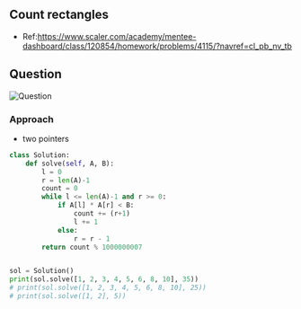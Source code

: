 
## Count rectangles
- Ref:https://www.scaler.com/academy/mentee-dashboard/class/120854/homework/problems/4115/?navref=cl_pb_nv_tb

## Question
![Question](http://ankit-portfolio.s3-ap-southeast-1.amazonaws.com/images/datastructures/scaler/033-count-rectangles-question.png)


### Approach
- two pointers

```py
class Solution:
    def solve(self, A, B):
        l = 0
        r = len(A)-1
        count = 0
        while l <= len(A)-1 and r >= 0:
            if A[l] * A[r] < B:
                count += (r+1)
                l += 1
            else:
                r = r - 1
        return count % 1000000007


sol = Solution()
print(sol.solve([1, 2, 3, 4, 5, 6, 8, 10], 35))
# print(sol.solve([1, 2, 3, 4, 5, 6, 8, 10], 25))
# print(sol.solve([1, 2], 5))

```